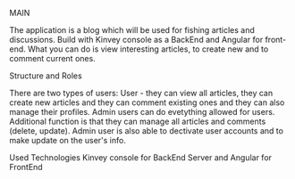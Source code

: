 MAIN

The application is a blog which will be used for fishing articles and discussions. Build with Kinvey console as a BackEnd and Angular for front-end. What you can do is view interesting articles, to create new and to comment current ones.

Structure and Roles

There are two types of users: User - they can view all articles, they can create new articles and they can comment existing ones and they can also manage their profiles. Admin users can do evetything allowed for users. Additional function is that they can manage all articles and comments (delete, update). Admin user is also able to dectivate user accounts and to make update on the user's info.

Used Technologies Kinvey console for BackEnd Server and Angular for FrontEnd
